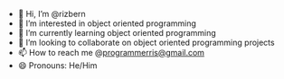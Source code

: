- 👋 Hi, I’m @rizbern
- 👀 I’m interested in object oriented programming
- 🌱 I’m currently learning object oriented programming
- 💞️ I’m looking to collaborate on object oriented programming projects
- 📫 How to reach me @programmerris@gmail.com
- 😄 Pronouns: He/Him
